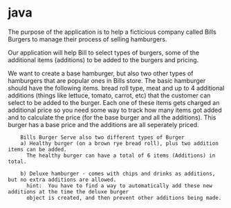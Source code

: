 # java


The purpose of the application is to help a ficticious company called Bills Burgers to manage
their process of selling hamburgers.

Our application will help Bill to select types of burgers, some of the additional items (additions) to
be added to the burgers and pricing.

We want to create a base hamburger, but also two other types of hamburgers that are popular ones in
Bills store.
The basic hamburger should have the following items.
       bread roll type, meat and up to 4 additional additions (things like lettuce, tomato, carrot, etc) that
       the customer can select to be added to the burger. Each one of these items gets charged an additional
       price so you need some way to track how many items got added and to calculate the price (for the base
       burger and all the additions).
       This burger has a base price and the additions are all seperately priced.
        
        Bills Burger Serve also two different types of Burger
        a) Healthy burger (on a brown rye bread roll), plus two addition items can be added.
          The healthy burger can have a total of 6 items (Additions) in total.
       
        b) Deluxe hamburger - comes with chips and drinks as additions, but no extra additions are allowed.
          hint:  You have to find a way to automatically add these new additions at the time the deluxe burger
          object is created, and then prevent other additions being made.
         
